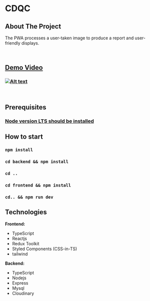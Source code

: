# CDQC

## About The Project

The PWA processes a user-taken image to produce a report and user-friendly displays.

<br/>

## [Demo Video](https://youtu.be/yINGubNWVa4)

### [![Alt text](https://img.youtube.com/vi/yINGubNWVa4/0.jpg)](https://youtu.be/yINGubNWVa4)

<br>

## Prerequisites

### [Node version LTS should be installed](https://nodejs.org/en)

## How to start

### `npm install`

### `cd backend && npm install`

### `cd ..`

### `cd frontend && npm install`

### `cd.. && npm run dev`

## Technologies

**Frontend:**

- TypeScript
- Reactjs
- Redux Toolkit
- Styled Components (CSS-in-TS)
- tailwind

**Backend:**

- TypeScript
- Nodejs
- Express
- Mysql
- Cloudinary

